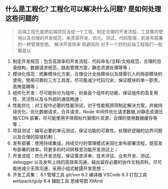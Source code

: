  ## 什么是工程化? 工程化可以解决什么问题? 是如何处理这些问题的
 > 前端工程化是把前端项目当成一个工程，制定合理的开发流程、工具集的使用以及合理的开发规范，来贯穿开发、优化、测试、代码管理，到发布部署的一种管理思想。
 > 解决开发效率 规避风险
 > 对于一个好的前端工程我们一般都是以
  1. 制定开发规范：包含高效率的开发流程、代码命名/注释/文档规范，合理的目录结构，数据请求规范，路由管理方案，静态资源处理等等；
  2. 模块化规范：统筹模块化方案，合理设计全局模块以及按需引入的局部模块的使用，使用可靠的三方工具库，尽可能减少代码冗余，保证模块的单一职责，高聚低耦等；
  3. 组件化开发：尽可能拆分为组件，封装各个组件的功能，保证组件的高复用性、灵活性以及与外部的通信畅通；
  4. 性能优化：对工程作必要的性能测试，对于性能瓶颈项制定解决方案，并做持续优化。优化数据请求，合并请求，Node 中间件优化请求数据,对静态资源压缩/CDN 部署，尽可能使用字体图标代替图片资源，合理的使用数据缓存等等；
  5. 项目测试：编写必要的单元测试，保证功能的可靠性，处理好逻辑的边界问题以及合理的容错机制；
  6. 发布部署：使用持续集成，持续交付的管理模式来简化发布部署流程，提高发布部署的效率，将更多的时间转移至功能开发测试上；
  7. 开发流程：优化开发流程，保证需求评审、技术评估、业务开发、测试、debugger 以及发布上线的高效率沟通，输出留存必要的协作文档资料，尽可能地减少无效沟通，采用小组式敏捷开发思想；
  8. 开发工具集：
    8.1 管理工具 git/svn
    8.2 编译器 VSCode 
    8.3 打包工具 webpack/gulp
    8.4 辅助工具 思维导图 XMind

  